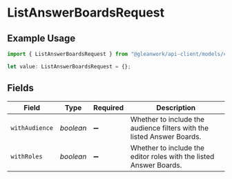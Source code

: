 # ListAnswerBoardsRequest

## Example Usage

```typescript
import { ListAnswerBoardsRequest } from "@gleanwork/api-client/models/components";

let value: ListAnswerBoardsRequest = {};
```

## Fields

| Field                                                                  | Type                                                                   | Required                                                               | Description                                                            |
| ---------------------------------------------------------------------- | ---------------------------------------------------------------------- | ---------------------------------------------------------------------- | ---------------------------------------------------------------------- |
| `withAudience`                                                         | *boolean*                                                              | :heavy_minus_sign:                                                     | Whether to include the audience filters with the listed Answer Boards. |
| `withRoles`                                                            | *boolean*                                                              | :heavy_minus_sign:                                                     | Whether to include the editor roles with the listed Answer Boards.     |